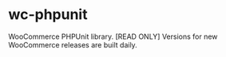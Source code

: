 # wc-phpunit
WooCommerce PHPUnit library. [READ ONLY] Versions for new WooCommerce releases are built daily.
